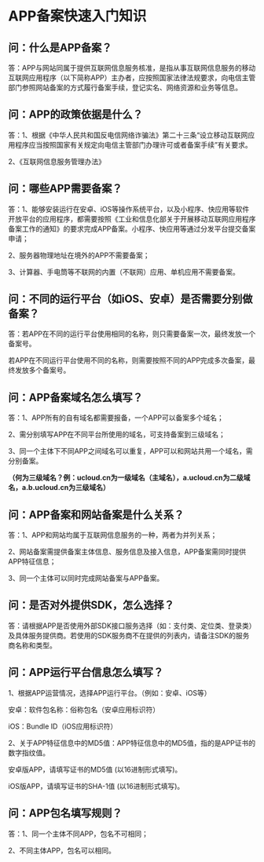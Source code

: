 # APP备案快速入门知识



## 问：什么是APP备案？

答：APP与网站同属于提供互联网信息服务核准，是指从事互联网信息服务的移动互联网应用程序（以下简称APP）主办者，应按照国家法律法规要求，向电信主管部门参照网站备案的方式履行备案手续，登记实名、网络资源和业务等信息。



## 问：APP的政策依据是什么？

答：1、根据《中华人民共和国反电信网络诈骗法》第二十三条“设立移动互联网应用程序应当按照国家有关规定向电信主管部门办理许可或者备案手续”有关要求。

2、《互联网信息服务管理办法》



## 问：哪些APP需要备案？

答：1、能够安装运行在安卓、iOS等操作系统平台，以及小程序、快应用等软件开放平台的应用程序，都需要按照《工业和信息化部关于开展移动互联网应用程序备案工作的通知》的要求完成APP备案。小程序、快应用等通过分发平台提交备案申请；

2、服务器物理地址在境外的APP不需要备案；

3、计算器、手电筒等不联网的内置（不联网）应用、单机应用不需要备案。



## 问：不同的运行平台（如iOS、安卓）是否需要分别做备案？

答：若APP在不同的运行平台使用相同的名称，则只需要备案一次，最终发放一个备案号。

若APP在不同运行平台使用不同的名称，则需要按照不同的APP完成多次备案，最终发放多个备案号。



## 问：APP备案域名怎么填写？

答：1、APP所有的自有域名都需要报备，一个APP可以备案多个域名；

2、需分别填写APP在不同平台所使用的域名，可支持备案到三级域名；

3、同一个主体下不同APP之间域名可以重复，APP可以和网站共用一个域名，需分别备案。

**（何为三级域名？例：ucloud.cn为一级域名（主域名），a.ucloud.cn为二级域名，a.b.ucloud.cn为三级域名）**



## 问：APP备案和网站备案是什么关系？

答：1、APP和网站均属于互联网信息服务的一种，两者为并列关系；

2、网站备案需提供备案主体信息、服务信息及接入信息，APP备案需同时提供APP特征信息；

3、同一个主体可以同时完成网站备案与APP备案。



## 问：是否对外提供SDK，怎么选择？

答：请根据APP是否使用外部SDK接口服务选择（如：支付类、定位类、登录类）及具体服务提供商。若使用的SDK服务商不在提供的列表内，请备注SDK的服务商名称和类型。



## 问：APP运行平台信息怎么填写？

1、根据APP运营情况，选择APP运行平台。（例如：安卓、iOS等）

安卓：软件包名称：俗称包名（安卓应用标识符）

iOS：Bundle ID（iOS应用标识符）

2、关于APP特征信息中的MD5值：APP特征信息中的MD5值，指的是APP证书的数字指纹值。

安卓版APP，请填写证书的MD5值 (以16进制形式填写)。

iOS版APP，请填写证书的SHA-1值 (以16进制形式填写)。



## 问：APP包名填写规则？

答：1、同一个主体不同APP，包名不可相同；

2、不同主体APP，包名可以相同。